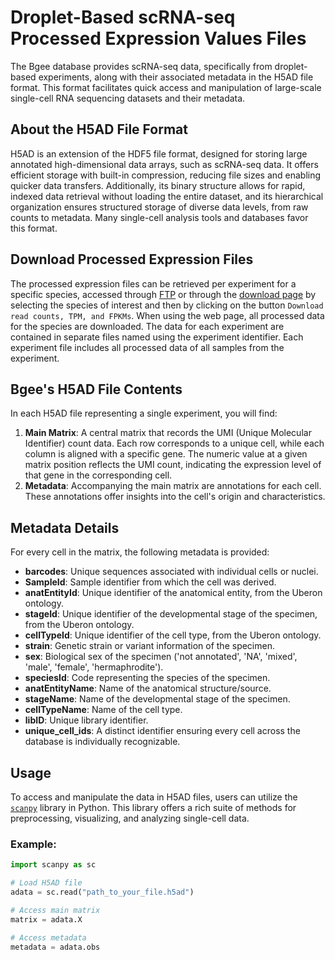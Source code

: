# Droplet-Based scRNA-seq Processed Expression Values Files

The Bgee database provides scRNA-seq data, specifically from droplet-based experiments, along with their associated metadata in the H5AD file format. This format facilitates quick access and manipulation of large-scale single-cell RNA sequencing datasets and their metadata.


## About the H5AD File Format

H5AD is an extension of the HDF5 file format, designed for storing large annotated high-dimensional data arrays, such as scRNA-seq data. It offers efficient storage with built-in compression, reducing file sizes and enabling quicker data transfers. Additionally, its binary structure allows for rapid, indexed data retrieval without loading the entire dataset, and its hierarchical organization ensures structured storage of diverse data levels, from raw counts to metadata. Many single-cell analysis tools and databases favor this format.

## Download Processed Expression Files
The processed expression files can be retrieved per experiment for a specific species, accessed through [FTP](https://bgee.org/ftp/current/download/processed_expr_values/sc_rnaseq/) or through the [download page](/download/processed-expression-values) by selecting the species of interest and then by clicking on the button `Download read counts, TPM, and FPKMs`. When using the web page, all processed data for the species are downloaded. The data for each experiment are contained in separate files named using the experiment identifier. Each experiment file includes all processed data of all samples from the experiment.

##  Bgee's H5AD File Contents

In each H5AD file representing a single experiment, you will find:

1. **Main Matrix**:
A central matrix that records the UMI (Unique Molecular Identifier) count data. Each row corresponds to a unique cell, while each column is aligned with a specific gene. The numeric value at a given matrix position reflects the UMI count, indicating the expression level of that gene in the corresponding cell.
2. **Metadata**: Accompanying the main matrix are annotations for each cell. These annotations offer insights into the cell's origin and characteristics.

## Metadata Details

For every cell in the matrix, the following metadata is provided:

- **barcodes**: Unique sequences associated with individual cells or nuclei.
- **SampleId**:  Sample identifier from which the cell was derived.
- **anatEntityId**: Unique identifier of the anatomical entity, from the Uberon ontology.
- **stageId**: Unique identifier of the developmental stage of the specimen, from the Uberon ontology.
- **cellTypeId**: Unique identifier of the cell type, from the Uberon ontology.
- **strain**: Genetic strain or variant information of the specimen.
- **sex**: Biological sex of the specimen ('not annotated', 'NA', 'mixed', 'male', 'female', 'hermaphrodite').
- **speciesId**: Code representing the species of the specimen.
- **anatEntityName**: Name of the anatomical structure/source.
- **stageName**: Name of the developmental stage of the specimen.
- **cellTypeName**: Name of the cell type.
- **libID**: Unique library identifier.
- **unique_cell_ids**: A distinct identifier ensuring every cell across the database is individually recognizable.


## Usage

To access and manipulate the data in H5AD files, users can utilize the [`scanpy`](https://scanpy.readthedocs.io/) library in Python. This library offers a rich suite of methods for preprocessing, visualizing, and analyzing single-cell data.

### Example:

```python
import scanpy as sc

# Load H5AD file
adata = sc.read("path_to_your_file.h5ad")

# Access main matrix
matrix = adata.X

# Access metadata
metadata = adata.obs
```

